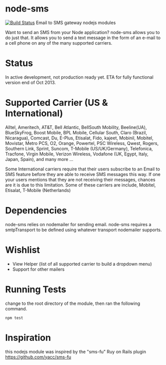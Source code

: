 node-sms
========
[![Build Status](https://travis-ci.org/yacc/node-sms.png)](https://travis-ci.org/yacc/node-sms)  Email to SMS gateway nodejs modules

Want to send an SMS from your Node application? node-sms allows you to do just that. 
It allows you to send a text message in the form of an e-mail to a cell phone on any of the many supported carriers.

Status
======
In active development, not production ready yet.
ETA for fully functional version end of Oct 2013. 

Supported Carrier (US & International)
======================================
Alltel, Ameritech, AT&T, Bell Atlantic, BellSouth Mobility, Beeline(UA), BlueSkyFrog, Boost Mobile, BPL Mobile, Cellular South, Claro (Brazil, Nicaragua), Comcast, Du, E-Plus, Etisalat, Fido, kajeet, Mobinil, Mobitel, Movistar, Metro PCS, O2, Orange, Powertel, PSC Wireless, Qwest, Rogers, Southern Link, Sprint, Suncom, T-Mobile (US/UK/Germany), Telefonica, Tracfone, Virgin Mobile, Verizon Wireless, Vodafone (UK, Egypt, Italy, Japan, Spain), and many more …

Some International carriers require that their users subscribe to an Email to SMS feature before they are able to receive SMS messages this way. If one your users mentions that they are not receiving their messages, chances are it is due to this limitation. Some of these carriers are include, Mobitel, Etisalat, T-Mobile (Netherlands)


Dependencies
============
node-sms relies on nodemailer for sending email.
node-sms requires a smtpTransport to be defined using whatever transport nodemailer supports.

Wishlist
========
* View Helper (list of all supported carrier to build a dropdown menu)
* Support for other mailers


Running Tests
=============
change to the root directory of the module, then ran the following command.

    npm test

Inspiration
===========
this nodejs module was inspired by the "sms-fu" Ruy on Rails plugin https://github.com/yacc/sms-fu